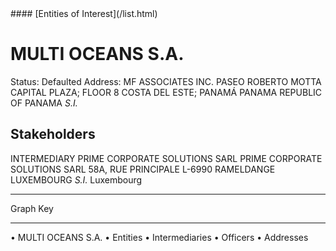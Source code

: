 <link rel="stylesheet" type="text/css" href="../../assets/style.css">
#### [Entities of Interest](/list.html)

# MULTI OCEANS S.A.
Status: Defaulted
Address: MF ASSOCIATES INC. PASEO ROBERTO MOTTA CAPITAL PLAZA; FLOOR 8 COSTA DEL ESTE; PANAMÁ PANAMA REPUBLIC OF PANAMA *S.I.*

## Stakeholders
INTERMEDIARY
PRIME CORPORATE SOLUTIONS SARL
PRIME CORPORATE SOLUTIONS SARL 58A, RUE PRINCIPALE L-6990 RAMELDANGE LUXEMBOURG *S.I.*
Luxembourg




---



<div class="legend">
Graph Key
<hr>
<span class="focus">• MULTI OCEANS S.A.</span>
<span class="entity">• Entities</span>
<span class="intermediary">• Intermediaries</span>
<span class="officer">• Officers</span>
<span class="address">• Addresses</span>
</div>


<img src="http://eoi-graphs.s3-website-eu-west-1.amazonaws.com/MULTI_OCEANS_S.A..png" alt="">

